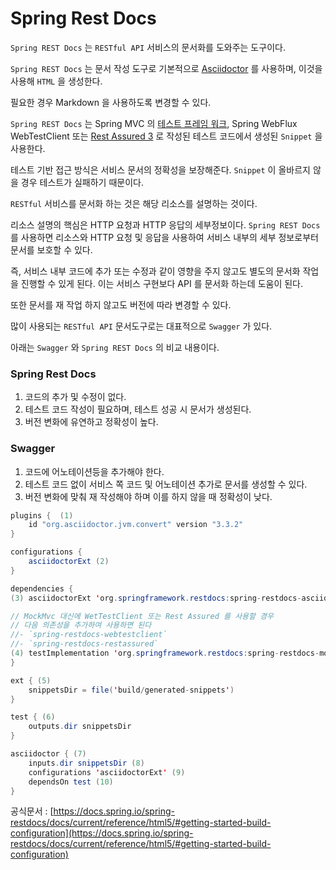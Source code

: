 # Spring Rest Docs

`Spring REST Docs` 는 `RESTful API` 서비스의 문서화를 도와주는 도구이다. 

`Spring REST Docs` 는 문서 작성 도구로 기본적으로 [Asciidoctor](https://asciidoctor.org/) 를 사용하며, 이것을 사용해 `HTML` 을 생성한다. 

필요한 경우 Markdown 을 사용하도록 변경할 수 있다.

`Spring REST Docs` 는 Spring MVC 의 [테스트 프레임 워크](https://docs.spring.io/spring-framework/docs/5.0.x/spring-framework-reference/testing.html#spring-mvc-test-framework), Spring WebFlux WebTestClient 또는 [Rest Assured 3](http://rest-assured.io/) 로 작성된 테스트 코드에서 생성된 `Snippet` 을 사용한다. 

테스트 기반 접근 방식은 서비스 문서의 정확성을 보장해준다.  `Snippet` 이 올바르지 않을 경우 테스트가 실패하기 때문이다.

`RESTful` 서비스를 문서화 하는 것은 해당 리소스를 설명하는 것이다. 

리소스 설명의 핵심은 HTTP 요청과 HTTP 응답의 세부정보이다. `Spring REST Docs` 를 사용하면 리소스와 HTTP 요청 및 응답을 사용하여 서비스 내부의 세부 정보로부터 문서를 보호할 수 있다. 

즉, 서비스 내부 코드에 추가 또는 수정과 같이 영향을 주지 않고도 별도의 문서화 작업을 진행할 수 있게 된다. 이는 서비스 구현보다 API 를 문서화 하는데 도움이 된다. 

또한 문서를 재 작업 하지 않고도 버전에 따라 변경할 수 있다.

많이 사용되는 `RESTful API` 문서도구로는 대표적으로 `Swagger` 가 있다. 

아래는 `Swagger` 와 `Spring REST Docs` 의 비교 내용이다.

### Spring Rest Docs

1. 코드의 추가 및 수정이 없다.
2. 테스트 코드 작성이 필요하며, 테스트 성공 시 문서가 생성된다.
3. 버전 변화에 유연하고 정확성이 높다.

### Swagger

1. 코드에 어노테이션등을 추가해야 한다.
2. 테스트 코드 없이 서비스 쪽 코드 및 어노테이션 추가로 문서를 생성할 수 있다.
3. 버전 변화에 맞춰 재 작성해야 하며 이를 하지 않을 때 정확성이 낮다.

```java
plugins {  (1)
	id "org.asciidoctor.jvm.convert" version "3.3.2"
}

configurations {
	asciidoctorExt (2)
}

dependencies {
(3)	asciidoctorExt 'org.springframework.restdocs:spring-restdocs-asciidoctor:{project-version}' 

// MockMvc 대신에 WetTestClient 또는 Rest Assured 를 사용할 경우 
// 다음 의존성을 추가하여 사용하면 된다
//- `spring-restdocs-webtestclient`
//- `spring-restdocs-restassured`
(4)	testImplementation 'org.springframework.restdocs:spring-restdocs-mockmvc:{project-version}' 
}

ext { (5)
	snippetsDir = file('build/generated-snippets')
}

test { (6)
	outputs.dir snippetsDir
}

asciidoctor { (7)
	inputs.dir snippetsDir (8)
	configurations 'asciidoctorExt' (9)
	dependsOn test (10)
}
```

공식문서 : [https://docs.spring.io/spring-restdocs/docs/current/reference/html5/#getting-started-build-configuration](https://docs.spring.io/spring-restdocs/docs/current/reference/html5/#getting-started-build-configuration)
